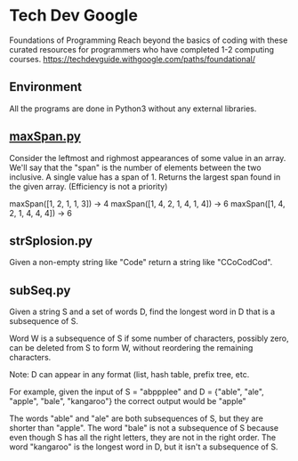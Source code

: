 # Tech Dev Google
Foundations of Programming Reach beyond the basics of coding with these curated resources for programmers who have completed 1-2 computing courses.
https://techdevguide.withgoogle.com/paths/foundational/

## Environment

All the programs are done in Python3 without any external libraries. 


## [maxSpan.py](maxSpan.py)
Consider the leftmost and righmost appearances of some value in an array. 
We'll say that the "span" is the number of elements between the two inclusive. 
A single value has a span of 1. Returns the largest span found in the given array. 
(Efficiency is not a priority) 

maxSpan([1, 2, 1, 1, 3]) → 4
maxSpan([1, 4, 2, 1, 4, 1, 4]) → 6
maxSpan([1, 4, 2, 1, 4, 4, 4]) → 6

## strSplosion.py
Given a non-empty string like "Code" return a string like "CCoCodCod".

## subSeq.py
Given a string S and a set of words D, find the longest word in D that is a subsequence of S.

Word W is a subsequence of S if some number of characters, possibly zero, can be deleted from S to form W, without reordering the remaining characters.

Note: D can appear in any format (list, hash table, prefix tree, etc.

For example, given the input of S = "abppplee" and D = {"able", "ale", "apple", "bale", "kangaroo"} the correct output would be "apple"

The words "able" and "ale" are both subsequences of S, but they are shorter than "apple".
The word "bale" is not a subsequence of S because even though S has all the right letters, they are not in the right order.
The word "kangaroo" is the longest word in D, but it isn't a subsequence of S.
